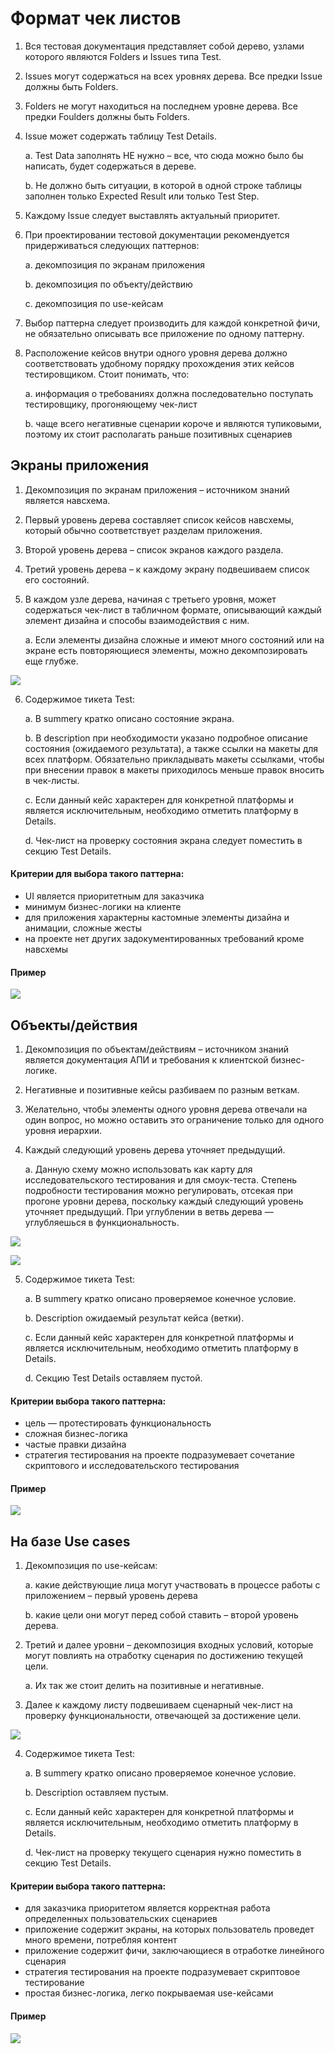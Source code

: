 # Формат чек листов

1. Вся тестовая документация представляет собой дерево, узлами которого являются Folders и Issues типа Test.
2. Issues могут содержаться на всех уровнях дерева. Все предки Issue должны быть Folders.
3. Folders не могут находиться на последнем уровне дерева. Все предки Foulders должны быть Folders.
4. Issue может содержать таблицу Test Details.

    a. Test Data заполнять НЕ нужно – все, что сюда можно было бы написать, будет содержаться в дереве.

    b. Не должно быть ситуации, в которой в одной строке таблицы заполнен только Expected Result или только Test Step.

5. Каждому Issue следует выставлять актуальный приоритет.
6. При проектировании тестовой документации рекомендуется придерживаться следующих паттернов:

    a. декомпозиция по экранам приложения

    b. декомпозиция по объекту/действию
    
    c. декомпозиция по use-кейсам
    
7. Выбор паттерна следует производить для каждой конкретной фичи, не обязательно описывать все приложение по одному паттерну.
8. Расположение кейсов внутри одного уровня дерева должно соответствовать удобному порядку прохождения этих кейсов тестировщиком. Стоит понимать, что:

    a. информация о требованиях должна последовательно поступать тестировщику, прогоняющему чек-лист
    
    b. чаще всего негативные сценарии короче и являются тупиковыми, поэтому их стоит располагать раньше позитивных сценариев

## Экраны приложения

1. Декомпозиция по экранам приложения – источником знаний является навсхема. 
2. Первый уровень дерева составляет список кейсов навсхемы, который обычно соответствует разделам приложения. 
3. Второй уровень дерева – список экранов каждого раздела.
4. Третий уровень дерева – к каждому экрану подвешиваем список его состояний. 
5. В каждом узле дерева, начиная с третьего уровня, может содержаться чек-лист в табличном формате, описывающий каждый элемент дизайна и способы взаимодействия с ним. 

    a. Если элементы дизайна сложные и имеют много состояний или на экране есть повторяющиеся элементы, можно декомпозировать еще глубже. 

![](resources/2.png)

6. Содержимое тикета Test:
  
    a. В summery кратко описано состояние экрана.
    
    b. В description при необходимости указано подробное описание состояния (ожидаемого результата), а также ссылки на макеты для всех платформ. Обязательно прикладывать макеты ссылками, чтобы при внесении правок в макеты приходилось меньше правок вносить в чек-листы.
    
    c. Если данный кейс характерен для конкретной платформы и является исключительным, необходимо отметить платформу в Details.
    
    d. Чек-лист на проверку состояния экрана следует поместить в секцию Test Details.
#### Критерии для выбора такого паттерна:
   - UI является приоритетным для заказчика
   - минимум бизнес-логики на клиенте
   - для приложения характерны кастомные элементы дизайна и анимации, сложные жесты
   - на проекте нет других задокументированных требований кроме навсхемы
#### Пример

![](resources/3.png)

## Объекты/действия
1. Декомпозиция по объектам/действиям – источником знаний является документация АПИ и требования к клиентской бизнес-логике. 
2. Негативные и позитивные кейсы разбиваем по разным веткам. 
3. Желательно, чтобы элементы одного уровня дерева отвечали на один вопрос, но можно оставить это ограничение только для одного уровня иерархии.
4. Каждый следующий уровень дерева уточняет предыдущий.
    
    a. Данную схему можно использовать как карту для исследовательского тестирования и для смоук-теста. Степень подробности тестирования можно регулировать, отсекая при прогоне уровни дерева, поскольку каждый следующий уровень уточняет предыдущий. При углублении в ветвь дерева — углубляешься в функциональность.
    
![](resources/4.png)  

![](resources/5.png)
    
5. Содержимое тикета Test:
    
    a. В summery кратко описано проверяемое конечное условие.
    
    b. Description ожидаемый результат кейса (ветки).
    
    c. Если данный кейс характерен для конкретной платформы и является исключительным, необходимо отметить платформу в Details.
    
    d. Секцию Test Details оставляем пустой.
#### Критерии выбора такого паттерна:
   - цель — протестировать функциональность
   - сложная бизнес-логика
   - частые правки дизайна
   - стратегия тестирования на проекте подразумевает сочетание скриптового и исследовательского тестирования
#### Пример
 
![](resources/6.png) 

## На базе Use cases
1. Декомпозиция по use-кейсам:
    
    a. какие действующие лица могут участвовать в процессе работы с приложением – первый уровень дерева
    
    b. какие цели они могут перед собой ставить – второй уровень дерева. 
2. Третий и далее уровни – декомпозиция входных условий, которые могут повлиять на отработку сценария по достижению текущей цели. 
    
    a. Их так же стоит делить на позитивные и негативные. 
3. Далее к каждому листу подвешиваем сценарный чек-лист на проверку функциональности, отвечающей за достижение цели.

![](resources/7.png)

4. Содержимое тикета Test:
    
    a. В summery кратко описано проверяемое конечное условие.
    
    b. Description оставляем пустым.
    
    c. Если данный кейс характерен для конкретной платформы и является исключительным, необходимо отметить платформу в Details.
    
    d. Чек-лист на проверку текущего сценария нужно поместить в секцию Test Details.
#### Критерии выбора такого паттерна:
   - для заказчика приоритетом является корректная работа определенных пользовательских сценариев
   - приложение содержит экраны, на которых пользователь проведет много времени, потребляя контент
   - приложение содержит фичи, заключающиеся в отработке линейного сценария
   - стратегия тестирования на проекте подразумевает скриптовое тестирование   
   - простая бизнес-логика, легко покрываемая use-кейсами
#### Пример

![](resources/8.png)
